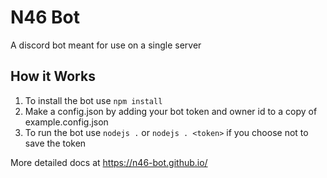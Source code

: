 # N46 Bot 

A discord bot meant for use on a single server

## How it Works

1.  To install the bot use `npm install`
3.  Make a config.json by adding your bot token and owner id to a copy of example.config.json
2.  To run the bot use `nodejs .` or `nodejs . <token>` if you choose not to save the token

More detailed docs at https://n46-bot.github.io/
